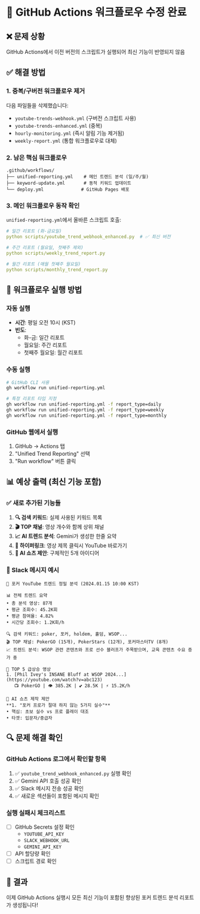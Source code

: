 # 🔧 GitHub Actions 워크플로우 수정 완료

## ❌ 문제 상황
GitHub Actions에서 이전 버전의 스크립트가 실행되어 최신 기능이 반영되지 않음

## ✅ 해결 방법

### 1. 중복/구버전 워크플로우 제거
다음 파일들을 삭제했습니다:
- `youtube-trends-webhook.yml` (구버전 스크립트 사용)
- `youtube-trends-enhanced.yml` (중복)
- `hourly-monitoring.yml` (즉시 알림 기능 제거됨)
- `weekly-report.yml` (통합 워크플로우로 대체)

### 2. 남은 핵심 워크플로우
```
.github/workflows/
├── unified-reporting.yml    # 메인 트렌드 분석 (일/주/월)
├── keyword-update.yml       # 동적 키워드 업데이트
└── deploy.yml              # GitHub Pages 배포
```

### 3. 메인 워크플로우 동작 확인
`unified-reporting.yml`에서 올바른 스크립트 호출:
```yaml
# 일간 리포트 (화-금요일)
python scripts/youtube_trend_webhook_enhanced.py  # ✅ 최신 버전

# 주간 리포트 (월요일, 첫째주 제외)  
python scripts/weekly_trend_report.py

# 월간 리포트 (매월 첫째주 월요일)
python scripts/monthly_trend_report.py
```

## 🚀 워크플로우 실행 방법

### 자동 실행
- **시간**: 평일 오전 10시 (KST)
- **빈도**: 
  - 화-금: 일간 리포트
  - 월요일: 주간 리포트
  - 첫째주 월요일: 월간 리포트

### 수동 실행
```bash
# GitHub CLI 사용
gh workflow run unified-reporting.yml

# 특정 리포트 타입 지정
gh workflow run unified-reporting.yml -f report_type=daily
gh workflow run unified-reporting.yml -f report_type=weekly  
gh workflow run unified-reporting.yml -f report_type=monthly
```

### GitHub 웹에서 실행
1. GitHub → Actions 탭
2. "Unified Trend Reporting" 선택
3. "Run workflow" 버튼 클릭

## 📊 예상 출력 (최신 기능 포함)

### ✅ 새로 추가된 기능들
1. **🔍 검색 키워드**: 실제 사용된 키워드 목록
2. **🎬 TOP 채널**: 영상 개수와 함께 상위 채널
3. **📈 AI 트렌드 분석**: Gemini가 생성한 한줄 요약
4. **🚀 하이퍼링크**: 영상 제목 클릭시 YouTube 바로가기
5. **🤖 AI 쇼츠 제안**: 구체적인 5개 아이디어

### 📱 Slack 메시지 예시
```
🎰 포커 YouTube 트렌드 정밀 분석 (2024.01.15 10:00 KST)

📊 전체 트렌드 요약
• 총 분석 영상: 87개
• 평균 조회수: 45.2K회
• 평균 참여율: 4.82%
• 시간당 조회수: 1.2K회/h

🔍 검색 키워드: poker, 포커, holdem, 홀덤, WSOP...
🎬 TOP 채널: PokerGO (15개), PokerStars (12개), 포커마스터TV (8개)
📈 트렌드 분석: WSOP 관련 콘텐츠와 프로 선수 블러프가 주목받으며, 교육 콘텐츠 수요 증가 중

🚀 TOP 5 급상승 영상
1. [Phil Ivey's INSANE Bluff at WSOP 2024...](https://youtube.com/watch?v=abc123)
   📺 PokerGO | 👁️ 385.2K | 💕 28.5K | ⚡ 15.2K/h

🤖 AI 쇼츠 제작 제안
**1. "포커 프로가 절대 하지 않는 5가지 실수"**
• 핵심: 초보 실수 vs 프로 플레이 대조
• 타겟: 입문자/중급자
```

## 🔍 문제 해결 확인

### GitHub Actions 로그에서 확인할 항목
1. ✅ `youtube_trend_webhook_enhanced.py` 실행 확인
2. ✅ Gemini API 호출 성공 확인
3. ✅ Slack 메시지 전송 성공 확인
4. ✅ 새로운 섹션들이 포함된 메시지 확인

### 실행 실패시 체크리스트
- [ ] GitHub Secrets 설정 확인
  - `YOUTUBE_API_KEY`
  - `SLACK_WEBHOOK_URL`  
  - `GEMINI_API_KEY`
- [ ] API 할당량 확인
- [ ] 스크립트 경로 확인

## 🎉 결과
이제 GitHub Actions 실행시 모든 최신 기능이 포함된 향상된 포커 트렌드 분석 리포트가 생성됩니다!